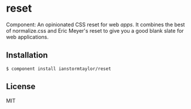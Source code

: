 
# reset

  Component: An opinionated CSS reset for web _apps_. It combines the best of normalize.css and Eric Meyer's reset to give you a good blank slate for web applications.

## Installation

    $ component install ianstormtaylor/reset

## License

  MIT
